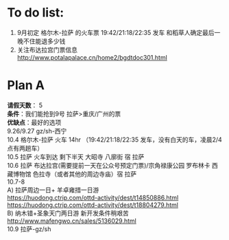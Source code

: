 # To do list:
1. 9月初定 格尔木-拉萨 的火车票 19:42/21:18/22:35 发车   和稻草人确定最后一晚不住能退多少钱
2.  关注布达拉宫门票信息  http://www.potalapalace.cn/home2/bgdtdoc301.html

# Plan A
**请假天数**： 5  
**条件**：我们能抢到9号 拉萨>重庆/广州的票   
**优缺点**：最好的选项  
9.26/9.27 gz/sh-西宁  
10.4 格尔木-拉萨  火车 14hr （19:42/21:18/22:35 发车，没有白天的车，凌晨2/4点有两趟车）  
10.5 拉萨  火车到达  剩下半天 大昭寺 八廓街   宿 拉萨  
10.6 拉萨 布达拉宫(需要提前一天在公众号预定门票)/宗角禄康公园  罗布林卡 西藏博物馆  色拉寺（或者其他的周边寺庙）宿 拉萨  
10.7-8   
A) 拉萨周边一日+ 羊卓雍措一日游    
  https://huodong.ctrip.com/ottd-activity/dest/t14850886.html  
  https://huodong.ctrip.com/ottd-activity/dest/t18804279.html  
B)  纳木错+圣象天门两日游   新开发条件稍艰苦 http://www.mafengwo.cn/sales/5136029.html  
10.9 拉萨-gz/sh    
